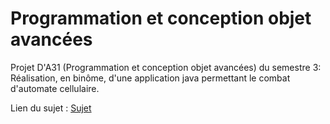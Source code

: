 # Programmation et conception objet avancées

Projet D'A31 (Programmation et conception objet avancées) du semestre 3: Réalisation, en binôme, d'une application java permettant le combat d'automate cellulaire.

Lien du sujet : [Sujet](./Sujet.pdf)
